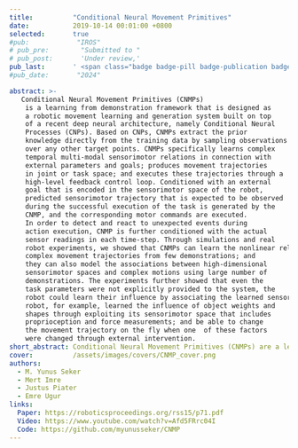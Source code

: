 ```yaml
---
title:          "Conditional Neural Movement Primitives"
date:           2019-10-14 00:01:00 +0800
selected:       true
#pub:            "IROS"
# pub_pre:        "Submitted to "
# pub_post:       'Under review,'
pub_last:       ' <span class="badge badge-pill badge-publication badge-success">RSS 2019 - Accepted</span> '
#pub_date:       "2024"

abstract: >-
   Conditional Neural Movement Primitives (CNMPs)
    is a learning from demonstration framework that is designed as
    a robotic movement learning and generation system built on top
    of a recent deep neural architecture, namely Conditional Neural
    Processes (CNPs). Based on CNPs, CNMPs extract the prior
    knowledge directly from the training data by sampling observations from it, and uses it to predict a conditional distribution
    over any other target points. CNMPs specifically learns complex
    temporal multi-modal sensorimotor relations in connection with
    external parameters and goals; produces movement trajectories
    in joint or task space; and executes these trajectories through a
    high-level feedback control loop. Conditioned with an external
    goal that is encoded in the sensorimotor space of the robot,
    predicted sensorimotor trajectory that is expected to be observed
    during the successful execution of the task is generated by the
    CNMP, and the corresponding motor commands are executed.
    In order to detect and react to unexpected events during
    action execution, CNMP is further conditioned with the actual
    sensor readings in each time-step. Through simulations and real
    robot experiments, we showed that CNMPs can learn the nonlinear relations between low-dimensional parameter spaces and
    complex movement trajectories from few demonstrations; and
    they can also model the associations between high-dimensional
    sensorimotor spaces and complex motions using large number of
    demonstrations. The experiments further showed that even the
    task parameters were not explicitly provided to the system, the
    robot could learn their influence by associating the learned sensorimotor representations with the movement trajectories. The
    robot, for example, learned the influence of object weights and
    shapes through exploiting its sensorimotor space that includes
    proprioception and force measurements; and be able to change
    the movement trajectory on the fly when one  of these factors
    were changed through external intervention.
short_abstract: Conditional Neural Movement Primitives (CNMPs) are a learning-from-demonstration framework that enables robots to generate and adapt complex movement trajectories based on external goals and sensor feedback. Built on Conditional Neural Processes (CNPs), CNMPs learn temporal sensorimotor patterns from demonstrations and produce joint or task-space motions conditioned on goals and real-time sensory input. Experiments show CNMPs can generalize from few or many demonstrations, adapt to factors like object weight or shape, and react to unexpected changes during execution.
cover:          /assets/images/covers/CNMP_cover.png
authors:
  - M. Yunus Seker
  - Mert Imre
  - Justus Piater
  - Emre Ugur
links:
  Paper: https://roboticsproceedings.org/rss15/p71.pdf
  Video: https://www.youtube.com/watch?v=Afd5FRrc04I
  Code: https://github.com/myunusseker/CNMP
---
```

